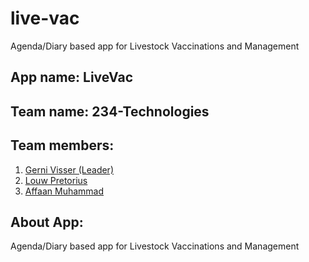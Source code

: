 # live-vac
Agenda/Diary based app for Livestock Vaccinations and Management

## App name: LiveVac

## Team name: 234-Technologies

## Team members:
1. [Gerni Visser (Leader)](https://github.com/GerniVisser)
2. [Louw Pretorius](https://github.com/Tokoshima)
3. [Affaan Muhammad](https://github.com/AM-ops)

## About App:
Agenda/Diary based app for Livestock Vaccinations and Management
